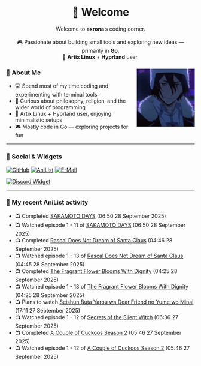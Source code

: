 <h1 align="center">🦊 Welcome</h1>
<p align="center">
  Welcome to <b>axrona</b>’s coding corner.<br><br>
  🎮 Passionate about building small tools and exploring new ideas — primarily in <b>Go</b>.<br>
  🐧 <b>Artix Linux</b> + <b>Hyprland</b> user.
</p>

<div>
<img src="./assets/fyodor-dostoevsky-bsd.gif" width="155" align="right">

### 🦊 About Me

- 💻 Spend most of my time coding and experimenting with terminal tools  
- 🧠 Curious about philosophy, religion, and the wider world of programming  
- 🐧 Artix Linux + Hyprland user, enjoying minimalistic setups  
- 🎮 Mostly code in Go — exploring projects for fun  

</div>

---

### 🔗 Social & Widgets

[![GitHub](https://img.shields.io/badge/GitHub-24292e?style=for-the-badge&logo=github&logoColor=white)](https://github.com/axrona)
[![AniList](https://img.shields.io/badge/AniList-blue?style=for-the-badge&logo=anilist&logoColor=white)](https://anilist.co/user/axrona/)
[![E-Mail](https://img.shields.io/badge/E--Mail-gray?style=for-the-badge&logo=maildotru&logoColor=white)](mailto:yeaweeb@duck.com)

[![Discord Widget](https://dsc-readme.tsuni.dev/api/user/1379125777710190637)](https://discord.com/users/1379125777710190637)

---

### 🌸 My recent AniList activity

<!-- ANILIST_ACTIVITY:start -->

-   📺 Completed [SAKAMOTO DAYS](https://anilist.co/anime/177709) (06:50 28 September 2025)
-   📺 Watched episode 1 - 11 of [SAKAMOTO DAYS](https://anilist.co/anime/177709) (06:50 28 September 2025)
-   📺 Completed [Rascal Does Not Dream of Santa Claus](https://anilist.co/anime/171046) (04:46 28 September 2025)
-   📺 Watched episode 1 - 13 of [Rascal Does Not Dream of Santa Claus](https://anilist.co/anime/171046) (04:45 28 September 2025)
-   📺 Completed [The Fragrant Flower Blooms With Dignity](https://anilist.co/anime/181444) (04:25 28 September 2025)
-   📺 Watched episode 1 - 13 of [The Fragrant Flower Blooms With Dignity](https://anilist.co/anime/181444) (04:25 28 September 2025)
-   📺 Plans to watch [Seishun Buta Yarou wa Dear Friend no Yume wo Minai](https://anilist.co/anime/199340) (17:11 27 September 2025)
-   📺 Watched episode 1 - 12 of [Secrets of the Silent Witch](https://anilist.co/anime/179966) (06:36 27 September 2025)
-   📺 Completed [A Couple of Cuckoos Season 2](https://anilist.co/anime/179828) (05:46 27 September 2025)
-   📺 Watched episode 1 - 12 of [A Couple of Cuckoos Season 2](https://anilist.co/anime/179828) (05:46 27 September 2025)

<!-- ANILIST_ACTIVITY:end -->
